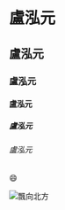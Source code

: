 # 盧泓元
## 盧泓元
### 盧泓元
#### 盧泓元
##### 盧泓元
###### 盧泓元

:smile:

![**飄向北方**]("https://www.youtube.com/watch?v=7NN4RlKspW0")
